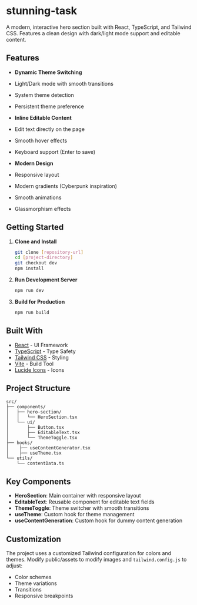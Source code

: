 # stunning-task

A modern, interactive hero section built with React, TypeScript, and Tailwind CSS. Features a clean design with dark/light mode support and editable content.

## Features

- **Dynamic Theme Switching**

- Light/Dark mode with smooth transitions
- System theme detection
- Persistent theme preference

- **Inline Editable Content**

- Edit text directly on the page
- Smooth hover effects
- Keyboard support (Enter to save)

- **Modern Design**
- Responsive layout
- Modern gradients (Cyberpunk inspiration)
- Smooth animations
- Glassmorphism effects

## Getting Started

1. **Clone and Install**

   ```bash
   git clone [repository-url]
   cd [project-directory]
   git checkout dev
   npm install
   ```

2. **Run Development Server**

   ```bash
   npm run dev
   ```

3. **Build for Production**
   ```bash
   npm run build
   ```

## Built With

- [React](https://reactjs.org/) - UI Framework
- [TypeScript](https://www.typescriptlang.org/) - Type Safety
- [Tailwind CSS](https://tailwindcss.com/) - Styling
- [Vite](https://vitejs.dev/) - Build Tool
- [Lucide Icons](https://lucide.dev/) - Icons

## Project Structure

```
src/
├── components/
│   ├── hero-section/
│   │   └── HeroSection.tsx
│   └── ui/
│       ├── Button.tsx
│       ├── EditableText.tsx
│       └── ThemeToggle.tsx
├── hooks/
│    ├── useContentGenerator.tsx
│    ├── useTheme.tsx
└── utils/
    └── contentData.ts
```

## Key Components

- **HeroSection**: Main container with responsive layout
- **EditableText**: Reusable component for editable text fields
- **ThemeToggle**: Theme switcher with smooth transitions
- **useTheme**: Custom hook for theme management
- **useContentGeneration**: Custom hook for dummy content generation

## Customization

The project uses a customized Tailwind configuration for colors and themes. Modify public/assets to modify images and `tailwind.config.js` to adjust:

- Color schemes
- Theme variations
- Transitions
- Responsive breakpoints

